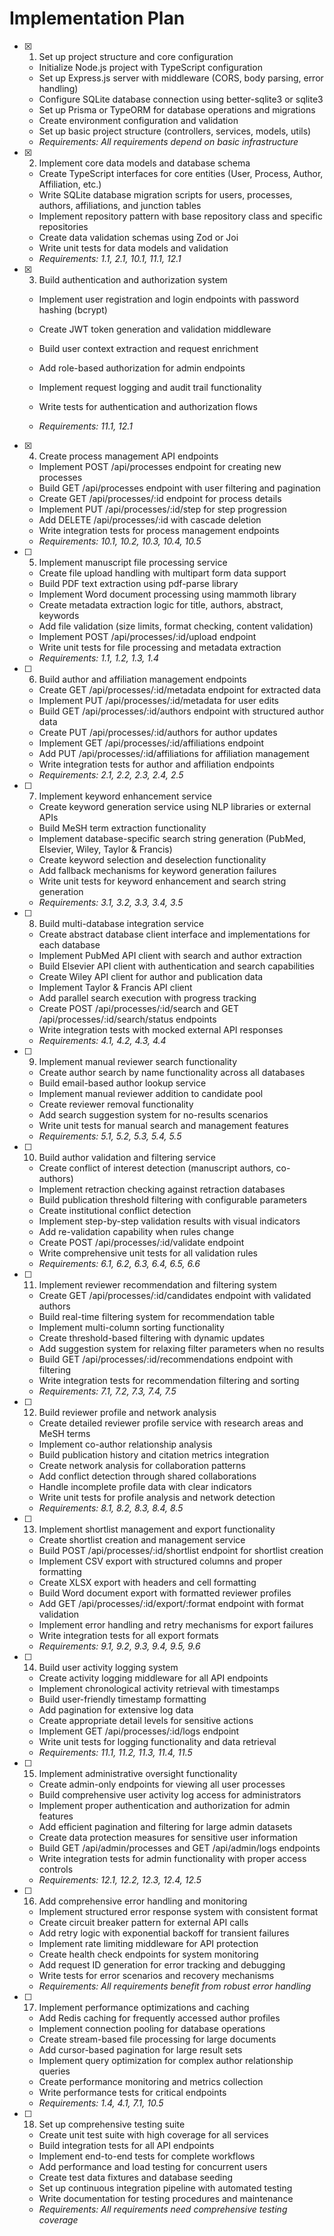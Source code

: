 # Implementation Plan

- [x] 1. Set up project structure and core configuration





  - Initialize Node.js project with TypeScript configuration
  - Set up Express.js server with middleware (CORS, body parsing, error handling)
  - Configure SQLite database connection using better-sqlite3 or sqlite3
  - Set up Prisma or TypeORM for database operations and migrations
  - Create environment configuration and validation
  - Set up basic project structure (controllers, services, models, utils)
  - _Requirements: All requirements depend on basic infrastructure_

- [x] 2. Implement core data models and database schema










  - Create TypeScript interfaces for core entities (User, Process, Author, Affiliation, etc.)
  - Write SQLite database migration scripts for users, processes, authors, affiliations, and junction tables
  - Implement repository pattern with base repository class and specific repositories
  - Create data validation schemas using Zod or Joi
  - Write unit tests for data models and validation
  - _Requirements: 1.1, 2.1, 10.1, 11.1, 12.1_

- [x] 3. Build authentication and authorization system



















  - Implement user registration and login endpoints with password hashing (bcrypt)

  - Create JWT token generation and validation middleware
  - Build user context extraction and request enrichment
  - Add role-based authorization for admin endpoints
  - Implement request logging and audit trail functionality
  - Write tests for authentication and authorization flows
  - _Requirements: 11.1, 12.1_

- [x] 4. Create process management API endpoints


  - Implement POST /api/processes endpoint for creating new processes
  - Build GET /api/processes endpoint with user filtering and pagination
  - Create GET /api/processes/:id endpoint for process details
  - Implement PUT /api/processes/:id/step for step progression
  - Add DELETE /api/processes/:id with cascade deletion
  - Write integration tests for process management endpoints
  - _Requirements: 10.1, 10.2, 10.3, 10.4, 10.5_

- [ ] 5. Implement manuscript file processing service
  - Create file upload handling with multipart form data support
  - Build PDF text extraction using pdf-parse library
  - Implement Word document processing using mammoth library
  - Create metadata extraction logic for title, authors, abstract, keywords
  - Add file validation (size limits, format checking, content validation)
  - Implement POST /api/processes/:id/upload endpoint
  - Write unit tests for file processing and metadata extraction
  - _Requirements: 1.1, 1.2, 1.3, 1.4_

- [ ] 6. Build author and affiliation management endpoints
  - Create GET /api/processes/:id/metadata endpoint for extracted data
  - Implement PUT /api/processes/:id/metadata for user edits
  - Build GET /api/processes/:id/authors endpoint with structured author data
  - Create PUT /api/processes/:id/authors for author updates
  - Implement GET /api/processes/:id/affiliations endpoint
  - Add PUT /api/processes/:id/affiliations for affiliation management
  - Write integration tests for author and affiliation endpoints
  - _Requirements: 2.1, 2.2, 2.3, 2.4, 2.5_

- [ ] 7. Implement keyword enhancement service
  - Create keyword generation service using NLP libraries or external APIs
  - Build MeSH term extraction functionality
  - Implement database-specific search string generation (PubMed, Elsevier, Wiley, Taylor & Francis)
  - Create keyword selection and deselection functionality
  - Add fallback mechanisms for keyword generation failures
  - Write unit tests for keyword enhancement and search string generation
  - _Requirements: 3.1, 3.2, 3.3, 3.4, 3.5_

- [ ] 8. Build multi-database integration service
  - Create abstract database client interface and implementations for each database
  - Implement PubMed API client with search and author extraction
  - Build Elsevier API client with authentication and search capabilities
  - Create Wiley API client for author and publication data
  - Implement Taylor & Francis API client
  - Add parallel search execution with progress tracking
  - Create POST /api/processes/:id/search and GET /api/processes/:id/search/status endpoints
  - Write integration tests with mocked external API responses
  - _Requirements: 4.1, 4.2, 4.3, 4.4_

- [ ] 9. Implement manual reviewer search functionality
  - Create author search by name functionality across all databases
  - Build email-based author lookup service
  - Implement manual reviewer addition to candidate pool
  - Create reviewer removal functionality
  - Add search suggestion system for no-results scenarios
  - Write unit tests for manual search and management features
  - _Requirements: 5.1, 5.2, 5.3, 5.4, 5.5_

- [ ] 10. Build author validation and filtering service
  - Create conflict of interest detection (manuscript authors, co-authors)
  - Implement retraction checking against retraction databases
  - Build publication threshold filtering with configurable parameters
  - Create institutional conflict detection
  - Implement step-by-step validation results with visual indicators
  - Add re-validation capability when rules change
  - Create POST /api/processes/:id/validate endpoint
  - Write comprehensive unit tests for all validation rules
  - _Requirements: 6.1, 6.2, 6.3, 6.4, 6.5, 6.6_

- [ ] 11. Implement reviewer recommendation and filtering system
  - Create GET /api/processes/:id/candidates endpoint with validated authors
  - Build real-time filtering system for recommendation table
  - Implement multi-column sorting functionality
  - Create threshold-based filtering with dynamic updates
  - Add suggestion system for relaxing filter parameters when no results
  - Build GET /api/processes/:id/recommendations endpoint with filtering
  - Write integration tests for recommendation filtering and sorting
  - _Requirements: 7.1, 7.2, 7.3, 7.4, 7.5_

- [ ] 12. Build reviewer profile and network analysis
  - Create detailed reviewer profile service with research areas and MeSH terms
  - Implement co-author relationship analysis
  - Build publication history and citation metrics integration
  - Create network analysis for collaboration patterns
  - Add conflict detection through shared collaborations
  - Handle incomplete profile data with clear indicators
  - Write unit tests for profile analysis and network detection
  - _Requirements: 8.1, 8.2, 8.3, 8.4, 8.5_

- [ ] 13. Implement shortlist management and export functionality
  - Create shortlist creation and management service
  - Build POST /api/processes/:id/shortlist endpoint for shortlist creation
  - Implement CSV export with structured columns and proper formatting
  - Create XLSX export with headers and cell formatting
  - Build Word document export with formatted reviewer profiles
  - Add GET /api/processes/:id/export/:format endpoint with format validation
  - Implement error handling and retry mechanisms for export failures
  - Write integration tests for all export formats
  - _Requirements: 9.1, 9.2, 9.3, 9.4, 9.5, 9.6_

- [ ] 14. Build user activity logging system
  - Create activity logging middleware for all API endpoints
  - Implement chronological activity retrieval with timestamps
  - Build user-friendly timestamp formatting
  - Add pagination for extensive log data
  - Create appropriate detail levels for sensitive actions
  - Implement GET /api/processes/:id/logs endpoint
  - Write unit tests for logging functionality and data retrieval
  - _Requirements: 11.1, 11.2, 11.3, 11.4, 11.5_

- [ ] 15. Implement administrative oversight functionality
  - Create admin-only endpoints for viewing all user processes
  - Build comprehensive user activity log access for administrators
  - Implement proper authentication and authorization for admin features
  - Add efficient pagination and filtering for large admin datasets
  - Create data protection measures for sensitive user information
  - Build GET /api/admin/processes and GET /api/admin/logs endpoints
  - Write integration tests for admin functionality with proper access controls
  - _Requirements: 12.1, 12.2, 12.3, 12.4, 12.5_

- [ ] 16. Add comprehensive error handling and monitoring
  - Implement structured error response system with consistent format
  - Create circuit breaker pattern for external API calls
  - Add retry logic with exponential backoff for transient failures
  - Implement rate limiting middleware for API protection
  - Create health check endpoints for system monitoring
  - Add request ID generation for error tracking and debugging
  - Write tests for error scenarios and recovery mechanisms
  - _Requirements: All requirements benefit from robust error handling_

- [ ] 17. Implement performance optimizations and caching
  - Add Redis caching for frequently accessed author profiles
  - Implement connection pooling for database operations
  - Create stream-based file processing for large documents
  - Add cursor-based pagination for large result sets
  - Implement query optimization for complex author relationship queries
  - Create performance monitoring and metrics collection
  - Write performance tests for critical endpoints
  - _Requirements: 1.4, 4.1, 7.1, 10.5_

- [ ] 18. Set up comprehensive testing suite
  - Create unit test suite with high coverage for all services
  - Build integration tests for all API endpoints
  - Implement end-to-end tests for complete workflows
  - Add performance and load testing for concurrent users
  - Create test data fixtures and database seeding
  - Set up continuous integration pipeline with automated testing
  - Write documentation for testing procedures and maintenance
  - _Requirements: All requirements need comprehensive testing coverage_